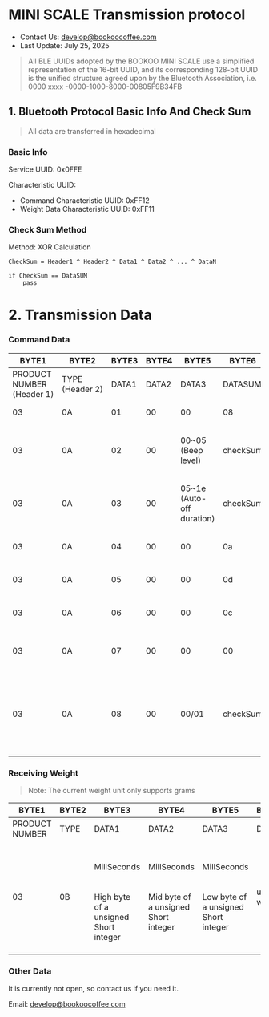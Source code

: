 # MINI SCALE Transmission protocol
- Contact Us: develop@bookoocoffee.com
- Last Update: July 25, 2025

>All BLE UUIDs adopted by the BOOKOO MINI SCALE use a simplified representation of the 16-bit UUID, and its corresponding 128-bit UUID is the unified structure agreed upon by the Bluetooth Association, i.e. 0000 xxxx -0000-1000-8000-00805F9B34FB

## 1. Bluetooth Protocol Basic Info And Check Sum
> All data are transferred in hexadecimal

### Basic Info

Service UUID: 0x0FFE

Characteristic UUID:

- Command Characteristic UUID: 0xFF12
- Weight Data Characteristic UUID: 0xFF11

### Check Sum Method

Method: XOR Calculation
```
CheckSum = Header1 ^ Header2 ^ Data1 ^ Data2 ^ ... ^ DataN

if CheckSum == DataSUM
    pass
```

# 2. Transmission Data

### Command Data

| BYTE1 | BYTE2 | BYTE3 | BYTE4 | BYTE5 | BYTE6 | DESCRIPTION |
| ----------- | ----------- |----------- |----------- |----------- |----------- |----------- |
| PRODUCT NUMBER<br>(Header&nbsp;1) | TYPE<br>(Header&nbsp;2) | DATA1 | DATA2 | DATA3 |  DATASUM |DESCRIPTION |
| 03 | 0A | 01 | 00 | 00 | 08 | Send the tare command |
| 03 | 0A | 02 | 00 | 00~05 (Beep level) | checkSum | Adjust the beep size, 0 means no beeper sound on |
| 03 | 0A | 03 | 00 | 05~1e (Auto-off duration) | checkSum | Adjust the automatic shutdown duration from 5-30 minutes |
| 03 | 0A | 04 | 00 | 00 | 0a | Send the start timer command |
| 03 | 0A | 05 | 00 | 00 | 0d | Send the stop timer command |
| 03 | 0A | 06 | 00 | 00 | 0c | Send the reset timer command |
| 03 | 0A | 07 | 00 | 00 | 00 | Send the tare and start time command (recommend) |
| 03 | 0A | 08 | 00 | 00/01 | checkSum | Whether or not flow smoothing is turned on, 00 means it is not turned on, 01 means it is turned on |

### Receiving Weight

>Note: The current weight unit only supports grams

| BYTE1 | BYTE2 | BYTE3 | BYTE4 | BYTE5 | BYTE6 | BYTE7 |BYTE8 |BYTE9 |BYTE10 |BYTE11 |BYTE12 |BYTE13 |BYTE14 |BYTE15 |BYTE16 |BYTE17 |BYTE18 |BYTE19 |BYTE20 |DESCRIPTION |
| ----------- | ----------- |----------- |----------- |----------- |----------- |----------- |----------- |----------- |----------- |----------- |----------- |----------- |----------- |----------- |----------- |----------- |----------- |----------- |----------- |----------- |
| PRODUCT NUMBER | TYPE | DATA1 | DATA2 | DATA3 |  DATA4 | DATA5 | DATA6 | DATA7 | DATA8 | DATA9 | DATA10 | DATA11 | DATA12 | DATA13 | DATA14 | DATA15 | DATA16 | DATA17 | DATASUM |DESCRIPTION |
| 03 | 0B | <br>MillSeconds <br><br><br> High byte of a unsigned Short integer	|MillSeconds <br><br><br> Mid byte of a unsigned Short integer |MillSeconds <br><br><br> Low byte of a unsigned Short integer | unit of weight |Weight symbol data points (+/-)|<br>Grams weight * 100 <br><br><br> High byte of a unsigned Short integer |<br>Grams weight * 100 <br><br><br> Mid byte of a unsigned Short integer |<br>Grams weight * 100 <br><br><br> Low byte of a unsigned Short integer |Flow rate symbol data points (+/-)|Flow rate*100 <br><br><br> High byte of a unsigned Short integer|Flow rate*100 <br><br><br> Low byte of a unsigned Short integer|Percentage of remaining power | standby time (min) <br><br><br> High byte of a unsigned Short integer |standby time (min) <br><br><br> Low byte of a unsigned Short integer| Buzzer gear | Flow Rate Smoothing Switch |00 |00 | Get time, weight, flow rate and power percentage data on the scale |

### Other Data

It is currently not open, so contact us if you need it.

Email: develop@bookoocoffee.com
